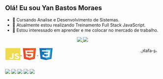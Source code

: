 ## Olá! Eu sou Yan Bastos Moraes

- 🌱 Cursando Analise e Desenvolvimento de Sistemas.
- 👾 Atualmente estou realizando Treinamento Full Stack JavaScript.
- 👀 Estou interessado em aprender e me colocar no mercado de trabalho.

<Icons>

<div  align="center">
  <a href="https://github.com/YanBastos">
  <img height="120em" src="https://github-readme-stats.vercel.app/api?username=YanBastos&show_icons=true&theme=radical&include_all_commits=true&count_private=true"/>
  <img height="120em" src="https://github-readme-stats.vercel.app/api/top-langs/?username=YanBastos&layout=compact&langs_count=7&theme=radical"/>
</div>
  
<div style="display: inline_block"><br>
  <img align="center" alt="Yan-Js" height="40" width="50" src="https://raw.githubusercontent.com/devicons/devicon/master/icons/javascript/javascript-plain.svg">
  <img align="center" alt="Yan-HTML" height="40" width="50" src="https://raw.githubusercontent.com/devicons/devicon/master/icons/html5/html5-original.svg">
  <img align="center" alt="Yan-CSS" height="40" width="50" src="https://raw.githubusercontent.com/devicons/devicon/master/icons/css3/css3-original.svg">
  <img align="right" alt="Rafa-pic" height="150" style="border-radius:50px;" 
  <img align="right" alt="bb8-pic" height="150" style="border-radius:50px;" src="https://media3.giphy.com/media/3o85xKDARMnMuupyHS/giphy.gif?cid=ecf05e474k2p8gn0etsnngji7in5wzf1xq4xwxvhqrkh6id9&rid=giphy.gif&ct=g">
  
</div>
    
    
  ##
  
  <Social Media>
  
  <div> 
  
  <a href="https://www.instagram.com/y4nz11n/" target="_blank"><img src="https://img.shields.io/badge/-Instagram-%23E4405F?style=for-the-badge&logo=instagram&logoColor=white" target="_blank"></a>
 	<a href="https://www.twitch.tv/y4nz11n" target="_blank"><img src="https://img.shields.io/badge/Twitch-9146FF?style=for-the-badge&logo=twitch&logoColor=white" target="_blank"></a>
  <a href = "mailto:yanmoraesbastos@gmail.com"><img src="https://img.shields.io/badge/-Gmail-%23333?style=for-the-badge&logo=gmail&logoColor=white" target="_blank"></a>
  <a href="https://www.linkedin.com/in/yan-bastos-moraes-b69843229/" target="_blank"><img src="https://img.shields.io/badge/-LinkedIn-%230077B5?style=for-the-badge&logo=linkedin&logoColor=white" target="_blank"></a> 
    <a href="https://open.spotify.com/user/y27gv90d7jery0456li5fd4z1" target="_blank"><img src="https://img.shields.io/badge/Spotify-1ED760?&style=for-the-badge&logo=spotify&logoColor=white" target="_blank"></a> 

